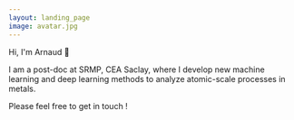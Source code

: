 ```yaml
---
layout: landing_page
image: avatar.jpg
---
```


Hi, I'm Arnaud 👋

I am a post-doc at SRMP, CEA Saclay, where I develop new machine learning and deep learning methods to analyze atomic-scale processes in metals.

Please feel free to get in touch !
